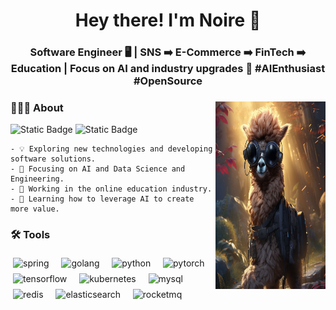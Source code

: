 <h1 align="center">Hey there! I'm Noire 👋 </h1>
<h3 align="center">Software Engineer 🖥️ | SNS ➡️ E-Commerce ➡️ FinTech ➡️ Education | Focus on AI and industry upgrades 🚀 #AIEnthusiast #OpenSource</h3>
<div>
  <img width = "35%" align="right" alt="PIC" height="300px" src="./lama.jpg" />
  <div align="left"> 
    <h3> 👨🏻‍💻 About </h3> <img alt="Static Badge" src="https://img.shields.io/badge/-%40noirwinter-ffffff?style=flat-square&logo=X&logoColor=black&link=https%3A%2F%2Fwww.x.com%2Fnoirwinter">
 <img alt="Static Badge" src="https://img.shields.io/badge/-Gmail-c14438?style=flat-square&logo=Gmail&logoColor=white&link=mailto%3Acaojiadong%40gmail.com">

    
    - 💡 Exploring new technologies and developing software solutions.
    - 🤖 Focusing on AI and Data Science and Engineering.
    - 💼 Working in the online education industry.
    - 📗 Learning how to leverage AI to create more value.

  </div>

<div>
  <h3> 🛠️ Tools </h3>
  <p align="left">
   <img src="https://cdn.simpleicons.org/spring" alt="spring" style="width:32px; height:32px; vertical-align:top; margin:4px"/> &nbsp;
   <img src="https://cdn.simpleicons.org/go" alt="golang" style="width:32px; height:32px; vertical-align:top; margin:4px"/> &nbsp;
   <img src="https://cdn.simpleicons.org/python" alt="python" style="width:32px; height:32px; vertical-align:top; margin:4px"/> &nbsp;
   <img src="https://cdn.simpleicons.org/pytorch" alt="pytorch" style="width:32px; height:32px; vertical-align:top; margin:4px"/> &nbsp;
   <img src="https://cdn.simpleicons.org/tensorflow" alt="tensorflow" style="width:32px; height:32px; vertical-align:top; margin:4px"/> &nbsp;
   <img src="https://cdn.simpleicons.org/kubernetes" alt="kubernetes" style="width:32px; height:32px; vertical-align:top; margin:4px"/> &nbsp;
   <img src="https://cdn.simpleicons.org/mysql" alt="mysql" style="width:32px; height:32px; vertical-align:top; margin:4px"/> &nbsp;
   <img src="https://cdn.simpleicons.org/redis" alt="redis" style="width:32px; height:32px; vertical-align:top; margin:4px"/> &nbsp;
   <img src="https://cdn.simpleicons.org/elasticsearch" alt="elasticsearch" style="width:32px; height:32px; vertical-align:top; margin:4px"/> &nbsp;
   <img src="https://cdn.simpleicons.org/apacherocketmq" alt="rocketmq" style="width:32px; height:32px; vertical-align:top; margin:4px"/> &nbsp;
  </p>
</div> 
